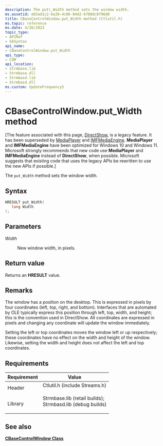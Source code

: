 ```yaml
---
description: The put\_Width method sets the window width.
ms.assetid: eb5ad1c2-ba39-4c06-84d2-6708dc8796d8
title: CBaseControlWindow.put_Width method (Ctlutil.h)
ms.topic: reference
ms.date: 4/26/2023
topic_type: 
- APIRef
- kbSyntax
api_name: 
- CBaseControlWindow.put_Width
api_type: 
- COM
api_location: 
- Strmbase.lib
- Strmbase.dll
- Strmbasd.lib
- Strmbasd.dll
ms.custom: UpdateFrequency5
---
```


# CBaseControlWindow.put\_Width method

\[The feature associated with this page, [DirectShow](/windows/win32/directshow/directshow), is a legacy feature. It has been superseded by [MediaPlayer](/uwp/api/Windows.Media.Playback.MediaPlayer) and [IMFMediaEngine](/windows/win32/api/mfmediaengine/nn-mfmediaengine-imfmediaengine). **MediaPlayer** and **IMFMediaEngine** have been optimized for Windows 10 and Windows 11. Microsoft strongly recommends that new code use **MediaPlayer** and **IMFMediaEngine** instead of **DirectShow**, when possible. Microsoft suggests that existing code that uses the legacy APIs be rewritten to use the new APIs if possible.\]

The `put_Width` method sets the window width.

## Syntax


```C++
HRESULT put_Width(
   long Width
);
```



## Parameters

<dl> <dt>

*Width* 
</dt> <dd>

New window width, in pixels.

</dd> </dl>

## Return value

Returns an **HRESULT** value.

## Remarks

The window has a position on the desktop. This is expressed in pixels by four coordinates (left, top, right, and bottom). Interfaces that are automated by OLE typically express this position through left, top, width, and height; this is the convention used in DirectShow. All coordinates are expressed in pixels and changing any coordinate will update the window immediately.

Setting the left or top coordinates moves the window left or up respectively; these coordinates have no effect on the width and height of the window. Likewise, setting the width and height does not affect the left and top coordinates.

## Requirements



| Requirement | Value |
|--------------------|--------------------------------------------------------------------------------------------------------------------------------------------------------------------------------------------|
| Header<br/>  | <dl> <dt>Ctlutil.h (include Streams.h)</dt> </dl>                                                                                   |
| Library<br/> | <dl> <dt>Strmbase.lib (retail builds); </dt> <dt>Strmbasd.lib (debug builds)</dt> </dl> |



## See also

<dl> <dt>

[**CBaseControlWindow Class**](cbasecontrolwindow.md)
</dt> </dl>

 

 




